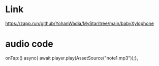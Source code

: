 # Link
https://zapp.run/github/YohanWadia/MyStar/tree/main/babyXylophone

# audio code
 onTap:() async{ await player.play(AssetSource("note1.mp3"));},
